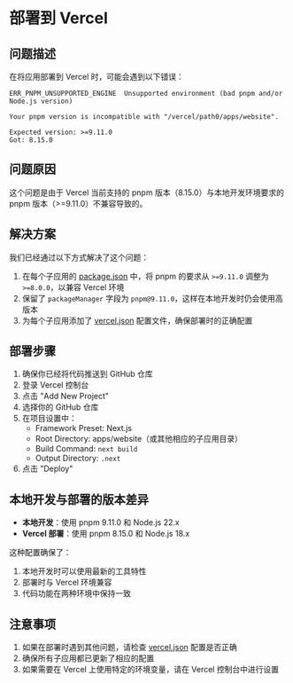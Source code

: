 # 部署到 Vercel

## 问题描述

在将应用部署到 Vercel 时，可能会遇到以下错误：

```
ERR_PNPM_UNSUPPORTED_ENGINE  Unsupported environment (bad pnpm and/or Node.js version)

Your pnpm version is incompatible with "/vercel/path0/apps/website".

Expected version: >=9.11.0
Got: 8.15.0
```

## 问题原因

这个问题是由于 Vercel 当前支持的 pnpm 版本（8.15.0）与本地开发环境要求的 pnpm 版本（>=9.11.0）不兼容导致的。

## 解决方案

我们已经通过以下方式解决了这个问题：

1. 在每个子应用的 [package.json](file://c:\project\ifa\apps\website\package.json) 中，将 pnpm 的要求从 `>=9.11.0` 调整为 `>=8.0.0`，以兼容 Vercel 环境
2. 保留了 `packageManager` 字段为 `pnpm@9.11.0`，这样在本地开发时仍会使用高版本
3. 为每个子应用添加了 [vercel.json](file://c:\project\ifa\apps\website\vercel.json) 配置文件，确保部署时的正确配置

## 部署步骤

1. 确保你已经将代码推送到 GitHub 仓库
2. 登录 Vercel 控制台
3. 点击 "Add New Project"
4. 选择你的 GitHub 仓库
5. 在项目设置中：
   - Framework Preset: Next.js
   - Root Directory: apps/website（或其他相应的子应用目录）
   - Build Command: `next build`
   - Output Directory: `.next`
6. 点击 "Deploy"

## 本地开发与部署的版本差异

- **本地开发**：使用 pnpm 9.11.0 和 Node.js 22.x
- **Vercel 部署**：使用 pnpm 8.15.0 和 Node.js 18.x

这种配置确保了：
1. 本地开发时可以使用最新的工具特性
2. 部署时与 Vercel 环境兼容
3. 代码功能在两种环境中保持一致

## 注意事项

1. 如果在部署时遇到其他问题，请检查 [vercel.json](file://c:\project\ifa\apps\website\vercel.json) 配置是否正确
2. 确保所有子应用都已更新了相应的配置
3. 如果需要在 Vercel 上使用特定的环境变量，请在 Vercel 控制台中进行设置